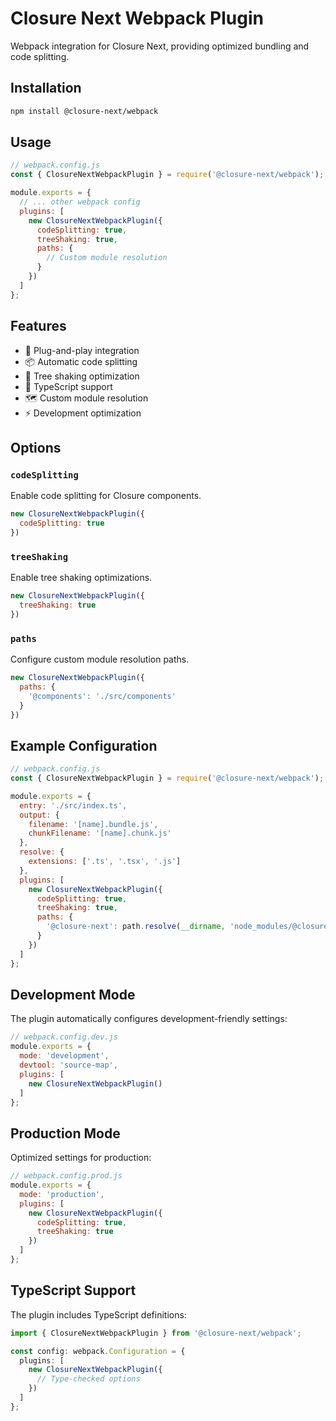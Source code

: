 # Closure Next Webpack Plugin

Webpack integration for Closure Next, providing optimized bundling and code splitting.

## Installation

```bash
npm install @closure-next/webpack
```

## Usage

```javascript
// webpack.config.js
const { ClosureNextWebpackPlugin } = require('@closure-next/webpack');

module.exports = {
  // ... other webpack config
  plugins: [
    new ClosureNextWebpackPlugin({
      codeSplitting: true,
      treeShaking: true,
      paths: {
        // Custom module resolution
      }
    })
  ]
};
```

## Features

- 🔌 Plug-and-play integration
- 📦 Automatic code splitting
- 🌳 Tree shaking optimization
- 🔧 TypeScript support
- 🗺️ Custom module resolution
- ⚡️ Development optimization

## Options

### `codeSplitting`

Enable code splitting for Closure components.

```javascript
new ClosureNextWebpackPlugin({
  codeSplitting: true
})
```

### `treeShaking`

Enable tree shaking optimizations.

```javascript
new ClosureNextWebpackPlugin({
  treeShaking: true
})
```

### `paths`

Configure custom module resolution paths.

```javascript
new ClosureNextWebpackPlugin({
  paths: {
    '@components': './src/components'
  }
})
```

## Example Configuration

```javascript
// webpack.config.js
const { ClosureNextWebpackPlugin } = require('@closure-next/webpack');

module.exports = {
  entry: './src/index.ts',
  output: {
    filename: '[name].bundle.js',
    chunkFilename: '[name].chunk.js'
  },
  resolve: {
    extensions: ['.ts', '.tsx', '.js']
  },
  plugins: [
    new ClosureNextWebpackPlugin({
      codeSplitting: true,
      treeShaking: true,
      paths: {
        '@closure-next': path.resolve(__dirname, 'node_modules/@closure-next')
      }
    })
  ]
};
```

## Development Mode

The plugin automatically configures development-friendly settings:

```javascript
// webpack.config.dev.js
module.exports = {
  mode: 'development',
  devtool: 'source-map',
  plugins: [
    new ClosureNextWebpackPlugin()
  ]
};
```

## Production Mode

Optimized settings for production:

```javascript
// webpack.config.prod.js
module.exports = {
  mode: 'production',
  plugins: [
    new ClosureNextWebpackPlugin({
      codeSplitting: true,
      treeShaking: true
    })
  ]
};
```

## TypeScript Support

The plugin includes TypeScript definitions:

```typescript
import { ClosureNextWebpackPlugin } from '@closure-next/webpack';

const config: webpack.Configuration = {
  plugins: [
    new ClosureNextWebpackPlugin({
      // Type-checked options
    })
  ]
};
```
